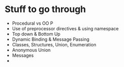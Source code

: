 <h1>Stuff to go through</h1>

* Procedural vs OO P
* Use of preprocessor directives & using namespace
* Top down & Bottom Up
* Dynamic Binding & Message Passing
* Classes, Structures, Union, Enumeration
* Anonymous Union
* Messages
* 
